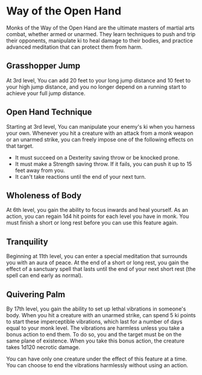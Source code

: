 # Way of the Open Hand
Monks of the Way of the Open Hand are the ultimate masters of martial arts combat, whether armed or unarmed. They learn techniques to push and trip their opponents, manipulate ki to heal damage to their bodies, and practice advanced meditation that can protect them from harm.

## Grasshopper Jump
At 3rd level, You can add 20 feet to your long jump distance and 10 feet to your high jump distance, and you no longer depend on a running start to achieve your full jump distance.

## Open Hand Technique
Starting at 3rd level, You can manipulate your enemy's ki when you harness your own. Whenever you hit a creature with an attack from a monk weapon or an unarmed strike, you can freely impose one of the following effects on that target.
- It must succeed on a Dexterity saving throw or be knocked prone.
- It must make a Strength saving throw. If it fails, you can push it up to 15 feet away from you.
- It can't take reactions until the end of your next turn.

## Wholeness of Body
At 6th level, you gain the ability to focus inwards and heal yourself. As an action, you can regain 1d4 hit points for each level you have in monk. You must finish a short or long rest before you can use this feature again.

## Tranquility
Beginning at 11th level, you can enter a special meditation that surrounds you with an aura of peace. At the end of a short or long rest, you gain the effect of a sanctuary spell that lasts until the end of your next short rest (the spell can end early as normal).

## Quivering Palm
By 17th level, you gain the ability to set up lethal vibrations in someone's body. When you hit a creature with an unarmed strike, can spend 5 ki points to start these imperceptible vibrations, which last for a number of days equal to your monk level. The vibrations are harmless unless you take a bonus action to end them. To do so, you and the target must be on the same plane of existence. When you take this bonus action, the creature takes 1d120 necrotic damage.

You can have only one creature under the effect of this feature at a time. You can choose to end the vibrations harmlessly without using an action.
